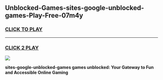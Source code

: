 
## Unblocked-Games-sites-google-unblocked-games-Play-Free-07m4y
<h3>
<a href="https://premium76.site?title=sites-google-unblocked-games&ref=20A">CLICK TO PLAY</a></h3>
<hr>

<h3>
<a href="https://premium76.site?title=sites-google-unblocked-games&ref=20A">CLICK 2 PLAY</a>
  
</h3>

<a href="https://premium76.site?title=sites-google-unblocked-games&ref=20A"><img src="https://clearcache.store/games.png"></a>


**sites-google-unblocked-games games unblocked: Your Gateway to Fun and Accessible Online Gaming**
